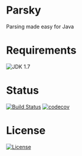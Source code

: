 # Parsky

Parsing made easy for Java

# Requirements

![JDK 1.7](https://img.shields.io/badge/jdk-1.7-blue.svg)


# Status

[![Build Status](https://travis-ci.org/parsky/parsky.svg?branch=master)](https://travis-ci.org/parsky/parsky)
[![codecov](https://codecov.io/gh/parsky/parsky/branch/master/graph/badge.svg)](https://codecov.io/gh/parsky/parsky)


# License

[![License](https://img.shields.io/badge/License-Apache%202.0-blue.svg)](https://opensource.org/licenses/Apache-2.0)
